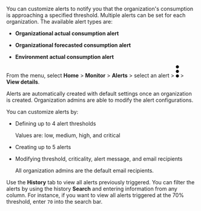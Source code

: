 You can customize alerts to notify you that the organization's consumption is approaching a specified threshold. Multiple alerts can be set for each organization. The available alert types are:

-   **Organizational actual consumption alert**


-   **Organizational forecasted consumption alert**


-   **Environment actual consumption alert**


From the menu, select **Home** > **Monitor** > **Alerts** > select an alert > ![""](Images/zsz1597101912145.svg) > **View details**.

Alerts are automatically created with default settings once an organization is created. Organization admins are able to modify the alert configurations.

You can customize alerts by:

-   Defining up to 4 alert thresholds

    Values are: low, medium, high, and critical


-   Creating up to 5 alerts


-   Modifying threshold, criticality, alert message, and email recipients

    All organization admins are the default email recipients.


Use the **History** tab to view all alerts previously triggered. You can filter the alerts by using the history **Search** and entering information from any column. For instance, if you want to view all alerts triggered at the 70% threshold, enter 
    `
    70
    `
   into the search bar.

